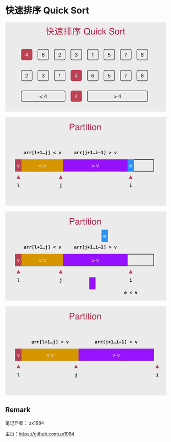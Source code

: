 # 快速排序 Quick Sort

![快速排序 Quick Sort](img/quick-sort-1.png)

![快速排序 Quick Sort](img/quick-sort-2.png)

![快速排序 Quick Sort](img/quick-sort-3.png)

![快速排序 Quick Sort](img/quick-sort-4.png)

## Remark

笔记作者： zx1984

主页：https://github.com/zx1984
